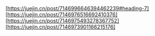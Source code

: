 [https://juejin.cn/post/7146996646394462239#heading-7]
[https://juejin.cn/post/7146976516692410376]
[https://juejin.cn/post/7146975493278367752]
[https://juejin.cn/post/7146973901166215176]